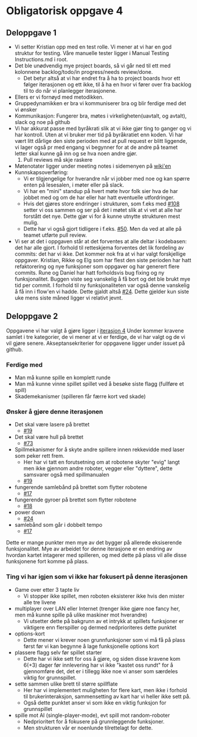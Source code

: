 # Obligatorisk oppgave 4

## Deloppgave 1

- Vi setter Kristian opp med en test rolle. Vi mener at vi har en god struktur for testing. Våre manuelle tester ligger i Manual Testing Instructions.md i root.
- Det ble unødvendig mye project boards, så vi går ned til ett med kolonnene backlog/todo/in progress/needs review/done.
  - Det betyr altså at vi har endret fra å ha to project boards hvor ett følger iterasjonen og ett ikke, til å ha en hvor vi fører over fra backlog til to do når vi planlegger iterasjonene.
- Ellers er vi fornøyd med metodikken.
- Gruppedynamikken er bra vi kommuniserer bra og blir ferdige med det vi ønsker
- Kommunikasjon: Fungerer bra, møtes i virkeligheten(uavtalt, og avtalt), slack og noe på github
- Vi har akkurat passe med byråkrati slik at vi ikke gjør ting to ganger og vi har kontroll. Uten at vi bruker mer tid på byråkratiet enn koden. Vi har vært litt dårlige den siste perioden med at pull request er blitt liggende, vi lager også pr med engang vi begynner for at de andre på teamet letter skal kunne gå inn og se hva noen andre gjør.
  1. Pull reviews må skje raskere
- Møtenotater ligger under meeting notes i sidemenyen på [wiki'en](https://github.com/inf112-v19/Blodige-roboter/wiki)
- Kunnskapsoverføring:
  - Vi er tilgjengelige for hverandre når vi jobber med noe og kan spørre enten på lesesalen, i møter eller på slack.
  - Vi har en "mini" standup på hvert møte hvor folk sier hva de har jobbet med og om de har eller har hatt eventuelle utfordringer.
  - Hvis det gjøres store endringer i strukturen, som f.eks med [#108](https://github.com/inf112-v19/Blodige-roboter/issues/108) setter vi oss sammen og ser på det i møtet slik at vi vet at alle har forstått det nye. Dette gjør vi for å kunne utnytte strukturen mest mulig.
  - Dette har vi også gjort tidligere i f.eks. [#50](https://github.com/inf112-v19/Blodige-roboter/issues/50). Men da ved at alle på teamet utførte pull review.
- Vi ser at det i oppgaven står at det forventes at alle deltar i kodebasen: det har alle gjort. I forhold til retteskjema forventes det lik fordeling av commits: det har vi ikke. Det kommer nok fra at vi har valgt forskjellige oppgaver. Kristian, Rikke og Elg som har flest den siste perioden har hatt refaktorering og nye funksjoner som oppgaver og har generert flere commits. Rune og Daniel har hatt forholdsvis bug fixing og ny funksjonalitet. Buggen viste seg vanskelig å få bort og det ble brukt mye tid per commit. I forhold til ny funksjonaliteten var også denne vanskelig å få inn i flow'en vi hadde. Dette gjaldt altså [#24](https://github.com/inf112-v19/Blodige-roboter/issues/24). Dette gjelder kun siste uke mens siste måned ligger vi relativt jevnt.

## Deloppgave 2

Oppgavene vi har valgt å gjøre ligger i [iterasjon 4](https://github.com/inf112-v19/Blodige-roboter/milestone/5)
Under kommer kravene samlet i tre kategorier, de vi mener at vi er ferdige, de vi har valgt og de vi vil gjøre senere. Akseptansekriterier for oppgavene ligger under issuet på github.

### Ferdige med

- Man må kunne spille en komplett runde
- Man må kunne vinne spillet spillet ved å besøke siste flagg (fullføre et spill)
- Skademekanismer (spilleren får færre kort ved skade)

### Ønsker å gjøre denne iterasjonen

- Det skal være lasere på brettet
  - [#19](https://github.com/inf112-v19/Blodige-roboter/issues/19)
- Det skal være hull på brettet
  - [#73](https://github.com/inf112-v19/Blodige-roboter/issues/73)
- Spillmekanismer for å skyte andre spillere innen rekkevidde med laser som peker rett frem.
  - Her har vi tatt en forutsetning om at robotene skyter "evig" langt men ikke gjennom andre roboter, vegger eller "dyttere", dette samsvarer også med spillmanualen
  - [#19](https://github.com/inf112-v19/Blodige-roboter/issues/19)
- fungerende samlebånd på brettet som flytter robotene
  - [#17](https://github.com/inf112-v19/Blodige-roboter/issues/17)
- fungerende gyroer på brettet som flytter robotene
  - [#18](https://github.com/inf112-v19/Blodige-roboter/issues/18)
- power down
  - [#24](https://github.com/inf112-v19/Blodige-roboter/issues/24)
- samlebånd som går i dobbelt tempo
  - [#17](https://github.com/inf112-v19/Blodige-roboter/issues/17)

Dette er mange punkter men mye av det bygger på allerede eksiserende funksjonalitet. Mye av arbeidet for denne iterasjone er en endring av hvordan kartet intagerer med spilleren, og med dette på plass vil alle disse funksjonene fort komme på plass.

### Ting vi har igjen som vi ikke har fokusert på denne iterasjonen

- Game over etter 3 tapte liv
  - Vi stopper ikke spillet, men roboten eksisterer ikke hvis den mister alle tre livene
- multiplayer over LAN eller Internet (trenger ikke gjøre noe fancy her, men må kunne spille på ulike maskiner mot hverandre)
  - Vi utsetter dette på bakgrunn av et intrykk at spillets funksjoner er viktigere enn flerspiller og dermed nedprioriteres dette punktet
- options-kort
  - Dette mener vi krever noen grunnfunksjoner som vi må få på plass først før vi kan begynne å lage funksjonelle options kort
- plassere flagg selv før spillet starter
  - Dette har vi ikke sett for oss å gjøre, og siden disse kravene kom 6(+3) dager før innlevering har vi ikke "kastet oss rundt" for å gjennomføre det, det er i tillegg ikke noe vi anser som særdeles viktig for grunnspillet.
- sette sammen ulike brett til større spillflate
  - Her har vi implementert muligheten for flere kart, men ikke i forhold til brukerinteraksjon, sammensetting av kart har vi heller ikke sett på.
  - Også dette punktet anser vi som ikke en viktig funksjon for grunnspillet
- spille mot AI (single-player-mode), evt spill mot random-roboter
  - Nedprioritert for å fokusere på grunnleggende funksjoner.
  - Men strukturen vår er noenlunde tilrettelagt for dette.
